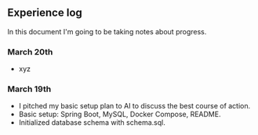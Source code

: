 ## Experience log

In this document I'm going to be taking notes about progress.

### March 20th
- xyz

### March 19th
- I pitched my basic setup plan to AI to discuss the best course of action.
- Basic setup: Spring Boot, MySQL, Docker Compose, README.
- Initialized database schema with schema.sql.